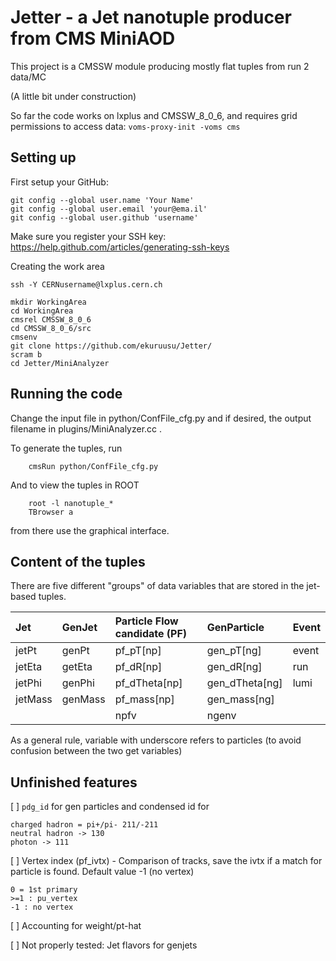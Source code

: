 # Jetter - a Jet nanotuple producer from CMS MiniAOD

This project is a CMSSW module producing mostly flat tuples from run 2 data/MC

(A little bit under construction)

So far the code works on lxplus and CMSSW_8_0_6, and requires grid permissions to access data:
```voms-proxy-init -voms cms```


## Setting up

First setup your GitHub:
```
git config --global user.name 'Your Name'
git config --global user.email 'your@ema.il'
git config --global user.github 'username'
```
Make sure you register your SSH key: https://help.github.com/articles/generating-ssh-keys


Creating the work area
```
ssh -Y CERNusername@lxplus.cern.ch

mkdir WorkingArea
cd WorkingArea
cmsrel CMSSW_8_0_6
cd CMSSW_8_0_6/src
cmsenv
git clone https://github.com/ekuruusu/Jetter/
scram b
cd Jetter/MiniAnalyzer
```

## Running the code

Change the input file in python/ConfFile_cfg.py and if desired, the output filename in plugins/MiniAnalyzer.cc .

To generate the tuples, run
```
    cmsRun python/ConfFile_cfg.py
```
And to view the tuples in ROOT
```
    root -l nanotuple_*
    TBrowser a
```
from there use the graphical interface.


## Content of the tuples

There are five different "groups" of data variables that are stored in the jet-based tuples. 

| Jet | GenJet | Particle Flow candidate (PF) | GenParticle | Event |
| :------------- | :------------- | :------------- | :------------- | :------------- |
| jetPt | genPt | pf_pT[np] | gen_pT[ng] | event |
| jetEta | getEta | pf_dR[np] | gen_dR[ng] | run |
| jetPhi | genPhi| pf_dTheta[np] | gen_dTheta[ng] | lumi |
| jetMass | genMass| pf_mass[np] | gen_mass[ng] |
| | | npfv | ngenv |

As a general rule, variable with underscore refers to particles (to avoid confusion between the two get variables)



## Unfinished features

[ ] ```pdg_id``` for gen particles and condensed id for 
```
charged hadron = pi+/pi- 211/-211
neutral hadron -> 130
photon -> 111
```
[ ] Vertex index (pf_ivtx)
	- Comparison of tracks, save the ivtx if a match for particle is found. Default value -1 (no vertex)
```
0 = 1st primary
>=1 : pu_vertex
-1 : no vertex
```

[ ] Accounting for weight/pt-hat

[ ] Not properly tested: Jet flavors for genjets